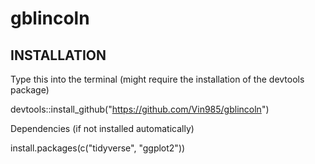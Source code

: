 # gblincoln

## INSTALLATION
Type this into the terminal (might require the installation of the devtools package)

devtools::install_github("https://github.com/Vin985/gblincoln")

Dependencies (if not installed automatically)

install.packages(c("tidyverse", "ggplot2"))
